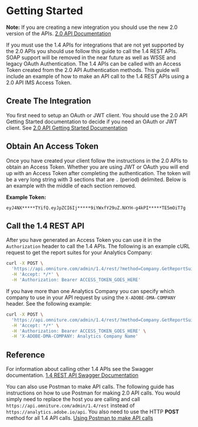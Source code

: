 # Getting Started

**Note:** If you are creating a new integration you should use the new 2.0 version of the APIs. 
[2.0 API Documentation](https://github.com/AdobeDocs/analytics-2.0-apis#analytics-20-apis)

If you must use the 1.4 APIs for integrations that are not yet supported by the 2.0 APIs you should use follow this guide to call the 1.4 REST APIs. 
SOAP support will be removed in the near future as well as WSSE and legacy OAuth Authentication. The 1.4 APIs can be called
with an Access Token created from the 2.0 API Authentication methods. This guide will include an example of how to make an API
call to the 1.4 REST APIs using a 2.0 API IMS Access Token.


## Create The Integration

You first need to setup an OAuth or JWT client. You should use the 2.0 API Getting Started documentation to decide
if you need an OAuth or JWT client. 
See [2.0 API Getting Started Documentation](https://github.com/AdobeDocs/analytics-2.0-apis#getting-started)


## Obtain An Access Token

Once you have created your client follow the instructions in the 2.0 APIs to obtain an Access Token. 
Whether you are using JWT or OAuth you will end up with an Access Token after completing the authentication.
The token will be a very long string with 3 sections that are `.` (period) delimited. Below is an example with the middle of 
each section removed.

**Example Token:** 
```
eyJ4NX*****TYifQ.eyJpZCI6Ij*****9iYWxfY29uZ.NXYH-g4kPI*****TE5mOiT7g
```

## Call the 1.4 REST API

After you have generated an Access Token you can use it in the `Authorization` header to call the 1.4 APIs.
The following is an example cURL request to get the report suites for your Analytics Company:

```bash
curl -X POST \
  'https://api.omniture.com/admin/1.4/rest/?method=Company.GetReportSuites' \
  -H 'Accept: */*' \
  -H 'Authorization: Bearer ACCESS_TOKEN_GOES_HERE'
```

If you have more than one Analytics Company you can specify which company to use in your API request by using 
the `X-ADOBE-DMA-COMPANY` header. See the following example:

```bash
curl -X POST \
  'https://api.omniture.com/admin/1.4/rest/?method=Company.GetReportSuites' \
  -H 'Accept: */*' \
  -H 'Authorization: Bearer ACCESS_TOKEN_GOES_HERE' \
  -H 'X-ADOBE-DMA-COMPANY: Analytics Company Name'
```

## Reference

For information about calling other 1.4 APIs see the Swagger documentation. 
[1.4 REST API Swagger Documentation](https://adobedocs.github.io/analytics-1.4-apis/swagger-docs.html)

You can also use Postman to make API calls. The following guide has instructions on how to use Postman for
making 2.0 API calls. You would simply need to replace the host you are calling and call 
`https://api.omniture.com/admin/1.4/rest` instead of `https://analytics.adobe.io/api`. You also need to use
the HTTP **POST** method for all 1.4 API calls.
[Using Postman to make API calls](https://github.com/AdobeDocs/analytics-2.0-apis/blob/master/oauth-postman.md#oauth-in-postman)
